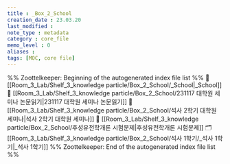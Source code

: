 ```yaml
---
title : _Box_2_School
creation_date : 23.03.20
last_modified :
note_type : metadata
category : core_file
memo_level : 0
aliases : 
tags: [MOC, core file]
---
```

%% Zoottelkeeper: Beginning of the autogenerated index file list  %%
📄 [[Room_3_Lab/Shelf_3_knowledge particle/Box_2_School/_School|_School]]
📄 [[Room_3_Lab/Shelf_3_knowledge particle/Box_2_School/231117 대학원 세미나 논문읽기|231117 대학원 세미나 논문읽기]]
📄 [[Room_3_Lab/Shelf_3_knowledge particle/Box_2_School/석사 2학기 대학원 세미나|석사 2학기 대학원 세미나]]
📄 [[Room_3_Lab/Shelf_3_knowledge particle/Box_2_School/후성유전학개론 시험문제|후성유전학개론 시험문제]]
🗂️ [[Room_3_Lab/Shelf_3_knowledge particle/Box_2_School/석사 1학기/_석사 1학기|_석사 1학기]]
%% Zoottelkeeper: End of the autogenerated index file list  %%
